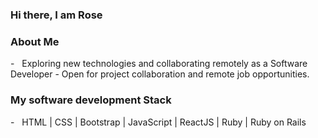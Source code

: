 ### Hi there, I am Rose

<h3> About Me </h3>
- &nbsp; Exploring new technologies and collaborating remotely as a Software Developer
- Open for project collaboration and remote job opportunities. 

<h3>My software development Stack </h3>
- &nbsp; HTML | CSS | Bootstrap | JavaScript | ReactJS | Ruby | Ruby on Rails
